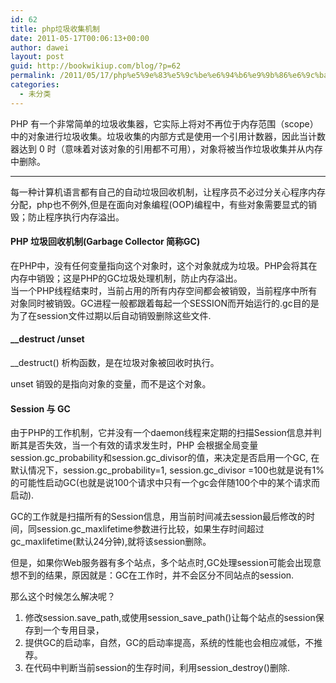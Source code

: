 ```yaml
---
id: 62
title: php垃圾收集机制
date: 2011-05-17T00:06:13+00:00
author: dawei
layout: post
guid: http://bookwikiup.com/blog/?p=62
permalink: /2011/05/17/php%e5%9e%83%e5%9c%be%e6%94%b6%e9%9b%86%e6%9c%ba%e5%88%b6/
categories:
  - 未分类
---
```


PHP 有一个非常简单的垃圾收集器，它实际上将对不再位于内存范围（scope）中的对象进行垃圾收集。垃圾收集的内部方式是使用一个引用计数器，因此当计数器达到 0 时（意味着对该对象的引用都不可用），对象将被当作垃圾收集并从内存中删除。  

---
每一种计算机语言都有自己的自动垃圾回收机制，让程序员不必过分关心程序内存分配，php也不例外,但是在面向对象编程(OOP)编程中，有些对象需要显式的销毁；防止程序执行内存溢出。  

#### PHP 垃圾回收机制(Garbage Collector 简称GC)  

在PHP中，没有任何变量指向这个对象时，这个对象就成为垃圾。PHP会将其在内存中销毁；这是PHP的GC垃圾处理机制，防止内存溢出。  
当一个PHP线程结束时，当前占用的所有内存空间都会被销毁，当前程序中所有对象同时被销毁。GC进程一般都跟着每起一个SESSION而开始运行的.gc目的是为了在session文件过期以后自动销毁删除这些文件.  

#### __destruct /unset  

__destruct() 析构函数，是在垃圾对象被回收时执行。  

unset 销毁的是指向对象的变量，而不是这个对象。  
####  Session 与 GC  
由于PHP的工作机制，它并没有一个daemon线程来定期的扫描Session信息并判断其是否失效，当一个有效的请求发生时，PHP 会根据全局变量 session.gc\_probability和session.gc\_divisor的值，来决定是否启用一个GC, 在默认情况下，session.gc\_probability=1, session.gc\_divisor =100也就是说有1%的可能性启动GC(也就是说100个请求中只有一个gc会伴随100个中的某个请求而启动).  

GC的工作就是扫描所有的Session信息，用当前时间减去session最后修改的时间，同session.gc\_maxlifetime参数进行比较，如果生存时间超过gc\_maxlifetime(默认24分钟),就将该session删除。  

但是，如果你Web服务器有多个站点，多个站点时,GC处理session可能会出现意想不到的结果，原因就是：GC在工作时，并不会区分不同站点的session.  

那么这个时候怎么解决呢？  

1. 修改session.save\_path,或使用session\_save_path()让每个站点的session保存到一个专用目录，  
2. 提供GC的启动率，自然，GC的启动率提高，系统的性能也会相应减低，不推荐。  
3. 在代码中判断当前session的生存时间，利用session_destroy()删除.

